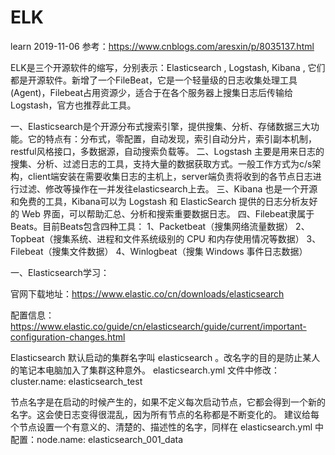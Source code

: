 # ELK
learn 
2019-11-06 
参考：https://www.cnblogs.com/aresxin/p/8035137.html

ELK是三个开源软件的缩写，分别表示：Elasticsearch , Logstash, Kibana , 它们都是开源软件。新增了一个FileBeat，它是一个轻量级的日志收集处理工具(Agent)，Filebeat占用资源少，适合于在各个服务器上搜集日志后传输给Logstash，官方也推荐此工具。

一、Elasticsearch是个开源分布式搜索引擎，提供搜集、分析、存储数据三大功能。它的特点有：分布式，零配置，自动发现，索引自动分片，索引副本机制，restful风格接口，多数据源，自动搜索负载等。
二、Logstash 主要是用来日志的搜集、分析、过滤日志的工具，支持大量的数据获取方式。一般工作方式为c/s架构，client端安装在需要收集日志的主机上，server端负责将收到的各节点日志进行过滤、修改等操作在一并发往elasticsearch上去。
三、Kibana 也是一个开源和免费的工具，Kibana可以为 Logstash 和 ElasticSearch 提供的日志分析友好的 Web 界面，可以帮助汇总、分析和搜索重要数据日志。
四、Filebeat隶属于Beats。目前Beats包含四种工具：
   1、Packetbeat（搜集网络流量数据）
   2、Topbeat（搜集系统、进程和文件系统级别的 CPU 和内存使用情况等数据）
   3、Filebeat（搜集文件数据）
   4、Winlogbeat（搜集 Windows 事件日志数据）
   
   
一、Elasticsearch学习：

官网下载地址：https://www.elastic.co/cn/downloads/elasticsearch

配置信息：https://www.elastic.co/guide/cn/elasticsearch/guide/current/important-configuration-changes.html

Elasticsearch 默认启动的集群名字叫 elasticsearch 。改名字的目的是防止某人的笔记本电脑加入了集群这种意外。
elasticsearch.yml 文件中修改：cluster.name: elasticsearch_test

节点名字是在启动的时候产生的，如果不定义每次启动节点，它都会得到一个新的名字。这会使日志变得很混乱，因为所有节点的名称都是不断变化的。
建议给每个节点设置一个有意义的、清楚的、描述性的名字，同样在 elasticsearch.yml 中配置：node.name: elasticsearch_001_data

